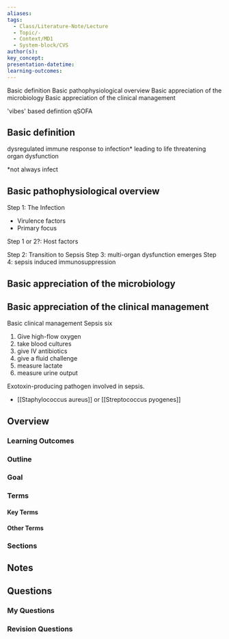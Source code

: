```yaml
---
aliases: 
tags:
  - Class/Literature-Note/Lecture
  - Topic/-
  - Context/MD1
  - System-block/CVS
author(s): 
key_concept: 
presentation-datetime: 
learning-outcomes:
---
```


Basic definition
Basic pathophysiological overview
Basic appreciation of the microbiology
Basic appreciation of the clinical management

'vibes' based defintion
qSOFA


## Basic definition
dysregulated immune response to infection* leading to life threatening organ dysfunction

\*not always infect
## Basic pathophysiological overview
Step 1: The Infection
- Virulence factors
- Primary focus

Step 1 or 2?: Host factors

Step 2: Transition to Sepsis
Step 3: multi-organ dysfunction emerges
Step 4: sepsis induced immunosuppression

## Basic appreciation of the microbiology

## Basic appreciation of the clinical management

Basic clinical management
Sepsis six
1. Give high-flow oxygen
2. take blood cultures
3. give IV antibiotics
4. give a fluid challenge
5. measure lactate
6. measure urine output

Exotoxin-producing pathogen involved in sepsis.	
- [[Staphylococcus aureus]] or [[Streptococcus pyogenes]]




## Overview
### Learning Outcomes

### Outline

### Goal

### Terms
#### Key Terms

#### Other Terms

### Sections


## Notes


## Questions

### My Questions
### Revision Questions




